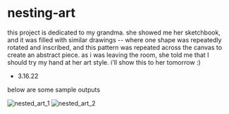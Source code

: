 
# nesting-art
this project is dedicated to my grandma. she showed me her sketchbook, and it was filled with similar drawings -- where one shape was repeatedly rotated and inscribed, and this pattern was repeated across the canvas to create an abstract piece. as i was leaving the room, she told me that I should try my hand at her art style. i'll show this to her tomorrow :) 

- 3.16.22

below are some sample outputs 


![nested_art_1](https://user-images.githubusercontent.com/43301355/158737655-f126b4bf-da23-44b0-98a9-c4c4cfbb9d09.PNG)
![nested_art_2](https://user-images.githubusercontent.com/43301355/158738238-525c0c01-5659-4834-8bbb-2c4f98730a31.PNG)
